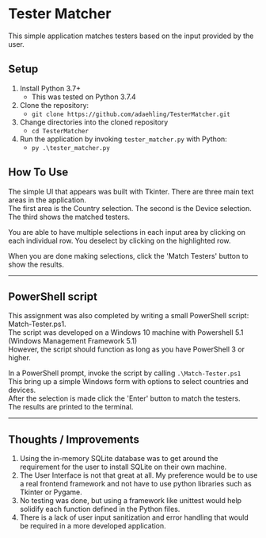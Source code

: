 # Tester Matcher #

This simple application matches testers based on the input provided by the user.  

## Setup ##
1. Install Python 3.7+
    - This was tested on Python 3.7.4
2. Clone the repository:
    - ```git clone https://github.com/adaehling/TesterMatcher.git```
3. Change directories into the cloned repository
    - ```cd TesterMatcher```
4. Run the application by invoking ```tester_matcher.py``` with Python:
    - ```py .\tester_matcher.py```

## How To Use ##
The simple UI that appears was built with Tkinter. There are three main text areas in the application.  
The first area is the Country selection. The second is the Device selection. The third shows the matched testers.  

You are able to have multiple selections in each input area by clicking on each individual row. You deselect by clicking on the highlighted row.  

When you are done making selections, click the 'Match Testers' button to show the results.

---

## PowerShell script ##
This assignment was also completed by writing a small PowerShell script: Match-Tester.ps1.  
The script was developed on a Windows 10 machine with Powershell 5.1 (Windows Management Framework 5.1)  
However, the script should function as long as you have PowerShell 3 or higher. 

In a PowerShell prompt, invoke the script by calling ```.\Match-Tester.ps1```  
This bring up a simple Windows form with options to select countries and devices.  
After the selection is made click the 'Enter' button to match the testers.  
The results are printed to the terminal.

---

## Thoughts / Improvements ##
1. Using the in-memory SQLite database was to get around the requirement for the user to install SQLite on their own machine. 
2. The User Interface is not that great at all. My preference would be to use a real frontend framework and not have to use python libraries such as Tkinter or Pygame.
3. No testing was done, but using a framework like unittest would help solidify each function defined in the Python files.
4. There is a lack of user input sanitization and error handling that would be required in a more developed application.